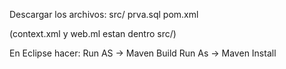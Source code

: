 Descargar los archivos:
  src/
  prva.sql
  pom.xml
  
(context.xml y web.ml estan dentro src/)

En Eclipse hacer: Run AS -> Maven Build
                  Run As -> Maven Install
                  
